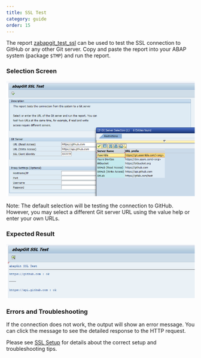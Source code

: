 ```yaml
---
title: SSL Test
category: guide
order: 15
---
```


The report [zabapgit_test_ssl](https://raw.githubusercontent.com/abapGit/docs.abapgit.org/main/src/zabapgit_test_ssl.abap) can be used to test the SSL connection to GitHub or any other Git server. Copy and paste the report into your ABAP system (package `$TMP`) and run the report.

### Selection Screen

![ssl_test_selection](img/ssl_test_selection.png)

Note: The default selection will be testing the connection to GitHub. However, you may select a different Git server URL using the value help or enter your own URLs.

### Expected Result

![ssl_test_result](img/ssl_test_result.png)

### Errors and Troubleshooting

If the connection does not work, the output will show an error message. You can click the message to see the detailed response to the HTTP request.

Please see [SSL Setup](guide-ssl-setup.html) for details about the correct setup and troubleshooting tips.
